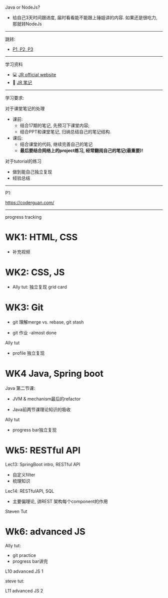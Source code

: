 Java or NodeJs?
- 给自己3天时间跟进度, 届时看看能不能跟上锤姐讲的内容. 如果还是很吃力, 那就转NodeJs



---

跳转:

+ [P1, P2, P3](./JR_Projects/JR_projects.md)

---
学习资料
+ :computer: [JR official website](https://learn.jiangren.com.au/my-study/program/63293cf52734a87ca079a6d5)
+ :book: [JR 笔记](https://github.com/australiaitgroup/full-stack-bootcamp-wiki)

---

学习要求:

对于课堂笔记的处理
+ 课前: 
  + 结合17期的笔记, 先预习下课堂内容; 
  + 结合PPT和课堂笔记, 归纳总结自己的笔记结构.
+ 课后: 
  + 结合课堂的代码, 继续完善自己的笔记
  + **最后要结合网络上的project练习, 经常翻阅自己的笔记(最重要)!**

对于tutorial的练习
+ 做到能自己独立复现 
+ 经验总结
  
---

P1: 

https://coderguan.com/

---

progress tracking
# WK1: HTML, CSS
+ 补充视频

# WK2: CSS, JS
+ Ally tut: 独立复现 grid card

# WK3: Git
+ git 理解merge vs. rebase, git stash

+ git 作业  -almost done

  

Ally tut

+ profile 独立复现

# WK4 Java, Spring boot
Java 第二节课:

+ JVM & mechanism最后的refactor

+ Java前两节课理论知识的吸收

Ally tut

+ progress bar独立复现

# Wk5: RESTful API

Lec13: SpringBoot intro, RESTful API

+ 自定义filter
+ 梳理知识

Lec14: RESTfulAPI, SQL
+ 主要偏理论, 讲REST 架构每个component的作用

Steven Tut


# Wk6: advanced JS

Ally tut:
+ git practice
+ progress bar讲完

L10 advanced JS 1


steve tut:


L11 advanced JS 2




